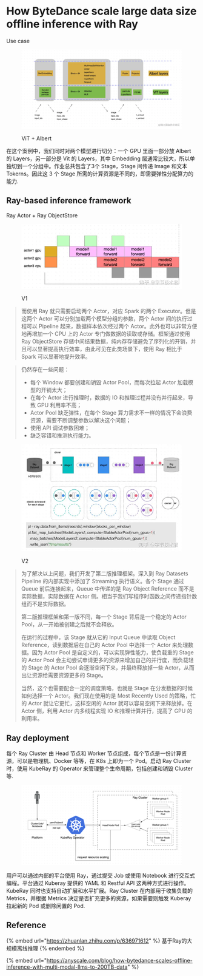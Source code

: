 # How ByteDance scale large data size offline inference with Ray

Use case

<figure><img src="../.gitbook/assets/image (1) (1) (1) (1) (1).png" alt=""><figcaption><p>ViT + Albert</p></figcaption></figure>

在这个案例中，我们同时对两个模型进行切分：一个 GPU 里面一部分放 Albert 的 Layers，另一部分是 Vit 的 Layers，其中 Embedding 层通常比较大，所以单独切到一个分组中。作业总共包含了3个 Stage，Stage 间传递 Image 和文本 Tokerns。因此这 3 个 Stage 所需的计算资源是不同的，即需要弹性分配算力的能力.

## Ray-based inference framework

Ray Actor + Ray ObjectStore

<figure><img src="../.gitbook/assets/image (6).png" alt=""><figcaption><p>V1</p></figcaption></figure>

> 而使用 Ray 就只需要启动两个 Actor，对应 Spark 的两个 Executor。但是这两个 Actor 可以分别加载两个模型分组的参数，两个 Actor 间的执行过程可以 Pipeline 起来，数据样本依次经过两个 Actor。此外也可以非常方便地再增加一个 CPU 上的 Actor 专门做数据的读取或存储。框架通过使用 Ray ObjectStore 存储中间结果数据，纯内存存储避免了序列化的开销，并且可以显著提高执行效率，由此可见在此类场景下，使用 Ray 相比于 Spark 可以显著地提升效率。

> 仍然存在一些问题：
>
> * 每个 Window 都要创建和销毁 Actor Pool，而每次拉起 Actor 加载模型的开销太大；
> * 在每个 Actor 进行推理时，数据的 IO 和推理过程并没有并行起来，导致 GPU 利用率不高；
> * Actor Pool 缺乏弹性，在每个 Stage 算力需求不一样的情况下会浪费资源，需要不断调整参数以解决这个问题；
> * 使用 API 调试参数困难；
> * 缺乏容错和推测执行能力。

<figure><img src="../.gitbook/assets/image (1) (1) (1).png" alt=""><figcaption><p>V2</p></figcaption></figure>

> 为了解决以上问题，我们开发了第二版推理框架。深入到 Ray Datasets Pipeline 的内部实现中添加了 Streaming 执行语义。各个 Stage 通过 Queue 前后连接起来，Queue 中传递的是 Ray Object Reference 而不是实际数据，实际数据在 Actor 侧。相当于我们写程序时函数之间传递指针数组而不是实际数据。
>
> 第二版推理框架和第一版不同，每一个 Stage 背后是一个稳定的 Actor Pool，从一开始被创建之后就不会释放。
>
> 在运行的过程中，该 Stage 就从它的 Input Queue 中读取 Object Reference，读到数据后在自己的 Actor Pool 中选择一个 Actor 来处理数据。因为 Actor Pool 是自定义的，可以实现弹性能力，使负载重的 Stage 的 Actor Pool 会主动尝试申请更多的资源来增加自己的并行度，而负载轻的 Stage 的 Actor Pool 会逐渐空闲下来，并最终释放掉一些 Actor，从而出让资源给需要资源更多的 Stage。
>
> 当然，这个也需要配合一定的调度策略，也就是 Stage 在分发数据的时候如何选择一个 Actor。我们现在使用的是 Most Recently Used 的策略，忙的 Actor 就让它更忙，这样空闲的 Actor 就可以容易空闲下来释放掉。在 Actor 侧，利用 Actor 内多线程实现 IO 和推理计算并行，提高了 GPU 的利用率。

## Ray deployment

每个 Ray Cluster 由 Head 节点和 Worker 节点组成，每个节点是一份计算资源，可以是物理机、Docker 等等，在 K8s 上即为一个 Pod。启动 Ray Cluster 时，使用 KubeRay 的 Operator 来管理整个生命周期，包括创建和销毁 Cluster 等.

<figure><img src="../.gitbook/assets/image (28).png" alt=""><figcaption></figcaption></figure>

用户可以通过内部的平台使用 Ray，通过提交 Job 或使用 Notebook 进行交互式编程。平台通过 Kuberay 提供的 YAML 和 Restful API 这两种方式进行操作。KubeRay 同时也支持自动扩展和水平扩展。Ray Cluster 在内部用于收集负载的 Metrics，并根据 Metrics 决定是否扩充更多的资源，如果需要则触发 Kuberay 拉起新的 Pod 或删除闲置的 Pod.

## Reference

{% embed url="https://zhuanlan.zhihu.com/p/636971612" %}
基于Ray的大规模离线推理
{% endembed %}

{% embed url="https://anyscale.com/blog/how-bytedance-scales-offline-inference-with-multi-modal-llms-to-200TB-data" %}

